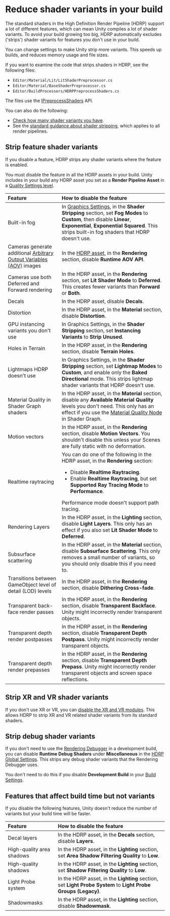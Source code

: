# Reduce shader variants in your build

The standard shaders in the High Definition Render Pipeline (HDRP) support a lot of different features, which can mean Unity compiles a lot of shader variants. To avoid your build growing too big, HDRP automatically excludes ('strips') shader variants for features you don't use in your build.

You can change settings to make Unity strip more variants. This speeds up builds, and reduces memory usage and file sizes.

If you want to examine the code that strips shaders in HDRP, see the following files:

- `Editor/Material/Lit/LitShaderPreprocessor.cs`
- `Editor/Material/BaseShaderPreprocessor.cs`
- `Editor/BuildProcessors/HDRPPreprocessShaders.cs`

The files use the [IPreprocessShaders](https://docs.unity3d.com/ScriptReference/Build.IPreprocessShaders.html) API.

You can also do the following:

- [Check how many shader variants you have](https://docs.unity3d.com/Manual/shader-how-many-variants.html).
- See the [standard guidance about shader stripping](https://docs.unity3d.com/Manual/shader-variant-stripping.html), which applies to all render pipelines.

## Strip feature shader variants

If you disable a feature, HDRP strips any shader variants where the feature is enabled.

You must disable the feature in all the HDRP assets in your build. Unity includes in your build any HDRP asset you set as a **Render Pipeline Asset** in a [Quality Settings level](https://docs.unity3d.com/Manual/class-QualitySettings.html).

| **Feature** | **How to disable the feature** |
| :-- | :-- |
| Built-in fog | In [Graphics Settings](https://docs.unity3d.com/Manual/class-GraphicsSettings.html), in the **Shader Stripping** section, set **Fog Modes** to **Custom**, then disable **Linear**, **Exponential**, **Exponential Squared**. This strips built-in fog shaders that HDRP doesn't use. |
| Cameras generate additional [Arbitrary Output Variables (AOV)](AOVs.md) images | In the [HDRP asset](HDRP-Asset.md), in the **Rendering** section, disable **Runtime AOV API**. |
| Cameras use both Deferred and Forward rendering | In the HDRP asset, in the **Rendering** section, set **Lit Shader Mode** to **Deferred**. This creates fewer variants than **Forward** or **Both**. |
| Decals | In the HDRP asset, disable **Decals**. |
| Distortion | In the HDRP asset, in the **Material** section, disable **Distortion**. |
| GPU instancing variants you don't use | In Graphics Settings, in the **Shader Stripping** section, set **Instancing Variants** to **Strip Unused**. |
| Holes in Terrain | In the HDRP asset, in the **Rendering** section, disable **Terrain Holes**. |
| Lightmaps HDRP doesn't use | In Graphics Settings, in the **Shader Stripping** section, set **Lightmap Modes** to **Custom**, and enable only the **Baked Directional** mode. This strips lightmap shader variants that HDRP doesn't use. |
| Material Quality in Shader Graph shaders | In the HDRP asset, in the **Material** section, disable any **Available Material Quality** levels you don't need. This only has an effect if you use the [Material Quality Node](https://docs.unity3d.com/Packages/com.unity.render-pipelines.high-definition@15.0/manual/Scalability-Manual.html) in Shader Graph. |
| Motion vectors | In the HDRP asset, in the **Rendering** section, disable **Motion Vectors**. You shouldn't disable this unless your Scenes are fully static with no deformation. |
| Realtime raytracing | You can do one of the following in the HDRP asset, in the **Rendering** section:<ul><li>Disable **Realtime Raytracing**.</li><li>Enable **Realtime Raytracing**, but set **Supported Ray Tracing Mode** to **Performance**.</li></ul> Performance mode doesn't support path tracing. |
| Rendering Layers | In the HDRP asset, in the **Lighting** section, disable **Light Layers**. This only has an effect if you also set **Lit Shader Mode** to **Deferred**. |
| Subsurface scattering | In the HDRP asset, in the **Material** section, disable **Subsurface Scattering**. This only removes a small number of variants, so you should only disable this if you need to. |
| Transitions between GameObject level of detail (LOD) levels | In the HDRP asset, in the **Rendering** section, disable **Dithering Cross-fade**. |
| Transparent back-face render passes | In the HDRP asset, in the **Rendering** section, disable **Transparent Backface**. Unity might incorrectly render transparent objects. |
| Transparent depth render postpasses | In the HDRP asset, in the **Rendering** section, disable **Transparent Depth Postpass**. Unity might incorrectly render transparent objects. |
| Transparent depth render prepasses | In the HDRP asset, in the **Rendering** section, disable **Transparent Depth Prepass**. Unity might incorrectly render transparent objects and screen space reflections. |

## Strip XR and VR shader variants

If you don't use XR or VR, you can [disable the XR and VR modules](https://docs.unity3d.com/Documentation/Manual/upm-ui.html). This allows HDRP to strip XR and VR related shader variants from its standard shaders.

## Strip debug shader variants

If you don't need to use the [Rendering Debugger](Render-Pipeline-Debug-Window.md) in a development build, you can disable **Runtime Debug Shaders** under **Miscellaneous** in the [HDRP Global Settings](Default-Settings-Window.md#miscellaneous). This strips any debug shader variants that the Rendering Debugger uses.

You don't need to do this if you disable **Development Build** in your [Build Settings](https://docs.unity3d.com/Manual/BuildSettings.html).

## Features that affect build time but not variants

If you disable the following features, Unity doesn't reduce the number of variants but your build time will be faster.

| **Feature** | **How to disable the feature** |
| :-- | :-- |
| Decal layers | In the HDRP asset, in the **Decals** section, disable **Layers**. |
| High-quality area shadows | In the HDRP asset, in the **Lighting** section, set **Area Shadow Filtering Quality** to **Low**. |
| High-quality shadows | In the HDRP asset, in the **Lighting** section, set **Shadow Filtering Quality** to **Low**. |
| Light Probe system | In the HDRP asset, in the **Lighting** section, set **Light Probe System** to **Light Probe Groups (Legacy)**. |
| Shadowmasks | In the HDRP asset, in the **Lighting** section, disable **Shadowmask**. |
